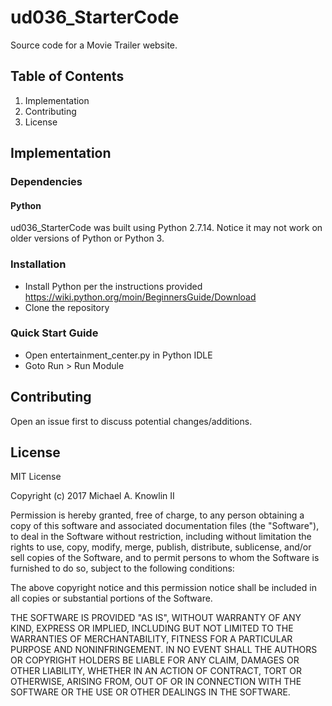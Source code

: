 # ud036_StarterCode
Source code for a Movie Trailer website.

## Table of Contents
1. Implementation
2. Contributing
3. License

## Implementation

### Dependencies

#### Python
ud036_StarterCode was built using Python 2.7.14. Notice it may not work on older versions of Python or Python 3.

### Installation
* Install Python per the instructions provided <a>https://wiki.python.org/moin/BeginnersGuide/Download</a>
* Clone the repository

### Quick Start Guide
* Open entertainment_center.py in Python IDLE
* Goto Run > Run Module

## Contributing
Open an issue first to discuss potential changes/additions.

## License
MIT License

Copyright (c) 2017 Michael A. Knowlin II

Permission is hereby granted, free of charge, to any person obtaining a copy
of this software and associated documentation files (the "Software"), to deal
in the Software without restriction, including without limitation the rights
to use, copy, modify, merge, publish, distribute, sublicense, and/or sell
copies of the Software, and to permit persons to whom the Software is
furnished to do so, subject to the following conditions:

The above copyright notice and this permission notice shall be included in all
copies or substantial portions of the Software.

THE SOFTWARE IS PROVIDED "AS IS", WITHOUT WARRANTY OF ANY KIND, EXPRESS OR
IMPLIED, INCLUDING BUT NOT LIMITED TO THE WARRANTIES OF MERCHANTABILITY,
FITNESS FOR A PARTICULAR PURPOSE AND NONINFRINGEMENT. IN NO EVENT SHALL THE
AUTHORS OR COPYRIGHT HOLDERS BE LIABLE FOR ANY CLAIM, DAMAGES OR OTHER
LIABILITY, WHETHER IN AN ACTION OF CONTRACT, TORT OR OTHERWISE, ARISING FROM,
OUT OF OR IN CONNECTION WITH THE SOFTWARE OR THE USE OR OTHER DEALINGS IN THE
SOFTWARE.
